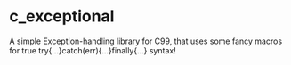 # c_exceptional
A simple Exception-handling library for C99, that uses some fancy macros for true try{...}catch(err){...}finally{...} syntax!
